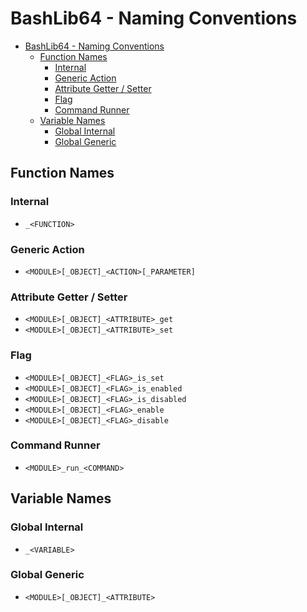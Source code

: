 # BashLib64 - Naming Conventions

- [BashLib64 - Naming Conventions](#bashlib64---naming-conventions)
  - [Function Names](#function-names)
    - [Internal](#internal)
    - [Generic Action](#generic-action)
    - [Attribute Getter / Setter](#attribute-getter--setter)
    - [Flag](#flag)
    - [Command Runner](#command-runner)
  - [Variable Names](#variable-names)
    - [Global Internal](#global-internal)
    - [Global Generic](#global-generic)

## Function Names

### Internal

- `_<FUNCTION>`

### Generic Action

- `<MODULE>[_OBJECT]_<ACTION>[_PARAMETER]`

### Attribute Getter / Setter

- `<MODULE>[_OBJECT]_<ATTRIBUTE>_get`
- `<MODULE>[_OBJECT]_<ATTRIBUTE>_set`

### Flag

- `<MODULE>[_OBJECT]_<FLAG>_is_set`
- `<MODULE>[_OBJECT]_<FLAG>_is_enabled`
- `<MODULE>[_OBJECT]_<FLAG>_is_disabled`
- `<MODULE>[_OBJECT]_<FLAG>_enable`
- `<MODULE>[_OBJECT]_<FLAG>_disable`

### Command Runner

- `<MODULE>_run_<COMMAND>`

## Variable Names

### Global Internal

- `_<VARIABLE>`

### Global Generic

- `<MODULE>[_OBJECT]_<ATTRIBUTE>`
